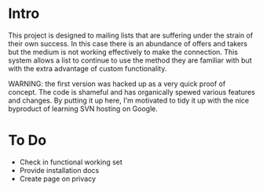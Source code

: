 # Intro #

This project is designed to mailing lists that are suffering under the strain of their own success.  In this case there is an abundance of offers and takers but the medium is not working effectively to make the connection.  This system allows a list to continue to use the method they are familiar with but with the extra advantage of custom functionality.

WARNING: the first version was hacked up as a very quick proof of concept.  The code is shameful and has organically spewed various features and changes.  By putting it up here, I'm motivated to tidy it up with the nice byproduct of learning SVN hosting on Google.

# To Do #
  * Check in functional working set
  * Provide installation docs
  * Create page on privacy